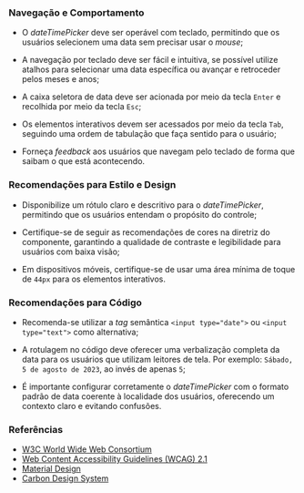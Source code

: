 ### Navegação e Comportamento

-   O *dateTimePicker* deve ser operável com teclado, permitindo que os usuários selecionem uma data sem precisar usar o *mouse*;

-   A navegação por teclado deve ser fácil e intuitiva, se possível utilize atalhos para selecionar uma data específica ou avançar e retroceder pelos meses e anos;

-   A caixa seletora de data deve ser acionada por meio da tecla `Enter` e recolhida por meio da tecla `Esc`;

-   Os elementos interativos devem ser acessados por meio da tecla `Tab`, seguindo uma ordem de tabulação que faça sentido para o usuário;

-   Forneça *feedback* aos usuários que navegam pelo teclado de forma que saibam o que está acontecendo.

### Recomendações para Estilo e Design

-   Disponibilize um rótulo claro e descritivo para o *dateTimePicker*, permitindo que os usuários entendam o propósito do controle;

-   Certifique-se de seguir as recomendações de cores na diretriz do componente, garantindo a qualidade de contraste e legibilidade para usuários com baixa visão;

-   Em dispositivos móveis, certifique-se de usar uma área mínima de toque de `44px` para os elementos interativos.

### Recomendações para Código

-   Recomenda-se utilizar a *tag* semântica `<input type="date">` ou `<input type="text">` como alternativa;

-   A rotulagem no código deve oferecer uma verbalização completa da data para os usuários que utilizam leitores de tela. Por exemplo: `Sábado, 5 de agosto de 2023`, ao invés de apenas `5`;

-   É importante configurar corretamente o *dateTimePicker* com o formato padrão de data coerente à localidade dos usuários, oferecendo um contexto claro e evitando confusões.

### Referências

-   [W3C World Wide Web Consortium](https://www.w3.org/)
-   [Web Content Accessibility Guidelines (WCAG) 2.1](https://www.w3.org/TR/WCAG21/)
-   [Material Design](https://m3.material.io/components/date-pickers/accessibility)
-   [Carbon Design System](https://carbondesignsystem.com/components/date-picker/accessibility)
